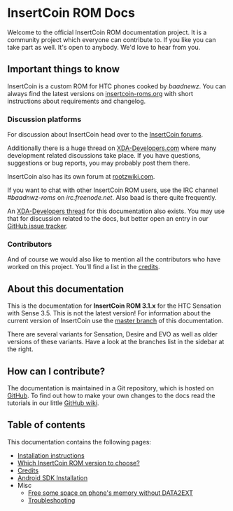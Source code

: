 # InsertCoin ROM Docs

Welcome to the official InsertCoin ROM documentation project. It is a community
project which everyone can contribute to. If you like you can take part as well.
It's open to anybody. We'd love to hear from you.

## Important things to know
InsertCoin is a custom ROM for HTC phones cooked by *baadnewz*. You can always find
the latest versions on [insertcoin-roms.org](http://insertcoin-roms.org/)
with short instructions about requirements and changelog.

### Discussion platforms
For discussion about InsertCoin head over to the [InsertCoin forums](http://insertcoin-roms.org/board/).

Additionally there is a huge thread on [XDA-Developers.com](http://forum.xda-developers.com/showthread.php?t=1198684)
where many development related discussions take place. If you have questions,
suggestions or bug reports, you may probably post them there.

InsertCoin also has its own forum at
[rootzwiki.com](http://rootzwiki.com/forumdisplay.php?301-Bricked-Kernel-InsertCoin-ROM).

If you want to chat with other InsertCoin ROM users, use the IRC channel *#baadnwz-roms*
on *irc.freenode.net*. Also baad is there quite frequently.

An [XDA-Developers thread](http://forum.xda-developers.com/showthread.php?p=17329560)
for this documentation also exists. You may use that for discussion related to the docs,
but better open an entry in our [GitHub issue tracker](https://github.com/Manko10/InsertCoin-Docs/issues).

### Contributors
And of course we would also like to mention all the contributors who have worked
on this project. You'll find a list in the [credits](/master/en-US/credits.html).

## About this documentation
This is the documentation for <strong>InsertCoin ROM 3.1.x</strong> for the HTC Sensation
with Sense 3.5. This is not the latest version! For information about the current version
of InsertCoin use the <a href="/master/en-US/">master branch</a> of this documentation.

There are several variants for Sensation, Desire and EVO as well as older versions
of these variants. Have a look at the branches list in the sidebar at the right.

## How can I contribute?
The documentation is maintained in a Git repository, which is hosted on [GitHub](http://www.github.com/).
To find out how to make your own changes to the docs read the tutorials in our little
[GitHub wiki](https://github.com/Manko10/InsertCoin-Docs/wiki).

## Table of contents
This documentation contains the following pages:

 * [Installation instructions](/3.1/en-US/installation/)
 * [Which InsertCoin ROM version to choose?](/3.1/en-US/versions.html)
 * [Credits](/3.1/en-US/credits.html)
 * [Android SDK Installation](/3.1/en-US/AndroidSDK/)
 * Misc
    * [Free some space on phone's memory without DATA2EXT](/3.1/en-US/misc/free-space-without-data2ext.html)
    * [Troubleshooting](/3.1/en-US/misc/troubleshooting.html)